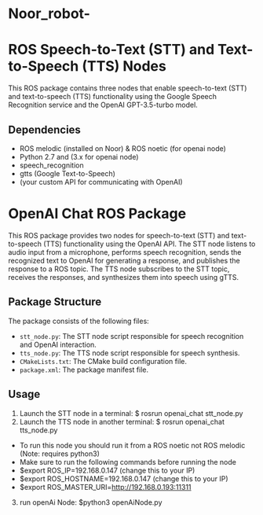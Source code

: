 # Noor_robot-
# ROS Speech-to-Text (STT) and Text-to-Speech (TTS) Nodes

This ROS package contains three nodes that enable speech-to-text (STT) and text-to-speech (TTS) functionality using the Google Speech Recognition service and the OpenAI GPT-3.5-turbo model.

## Dependencies

- ROS melodic (installed on Noor) & ROS noetic (for openai node)
- Python 2.7 and (3.x for openai node)
- speech_recognition
- gtts (Google Text-to-Speech)
- (your custom API for communicating with OpenAI)

# OpenAI Chat ROS Package

This ROS package provides two nodes for speech-to-text (STT) and text-to-speech (TTS) functionality using the OpenAI API. The STT node listens to audio input from a microphone, performs speech recognition, sends the recognized text to OpenAI for generating a response, and publishes the response to a ROS topic. The TTS node subscribes to the STT topic, receives the responses, and synthesizes them into speech using gTTS.

## Package Structure

The package consists of the following files:

- `stt_node.py`: The STT node script responsible for speech recognition and OpenAI interaction.
- `tts_node.py`: The TTS node script responsible for speech synthesis.
- `CMakeLists.txt`: The CMake build configuration file.
- `package.xml`: The package manifest file.

## Usage
1. Launch the STT node in a terminal:
$ rosrun openai_chat stt_node.py
2. Launch the TTS node in another terminal:
$ rosrun openai_chat tts_node.py
- To run this node you should run it from a ROS noetic not ROS melodic (Note: requires python3)
- Make sure to run the following commands before running the node
- $export ROS_IP=192.168.0.147 (change this to your IP)
- $export ROS_HOSTNAME=192.168.0.147 (change this to your IP)
- $export ROS_MASTER_URI=http://192.168.0.193:11311
 
3. run openAi Node:
$python3 openAiNode.py




